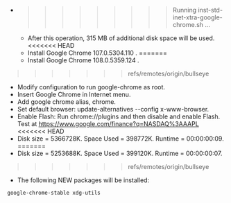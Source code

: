 * >>>>>>>>> Running inst-std-inet-xtra-google-chrome.sh ...
  * After this operation, 315 MB of additional disk space will be used.
<<<<<<< HEAD
  * Install Google Chrome 107.0.5304.110 .
=======
  * Install Google Chrome 108.0.5359.124 .
>>>>>>> refs/remotes/origin/bullseye
  * Modify configuration to run google-chrome as root.
  * Insert Google Chrome in Internet menu.
  * Add google chrome alias, chrome.
  * Set default browser: update-alternatives --config x-www-browser.
  * Enable Flash: Run chrome://plugins and then disable and enable Flash. Test at https://www.google.com/finance?q=NASDAQ%3AAAPL
<<<<<<< HEAD
  * Disk size = 5366728K. Space Used = 398772K. Runtime = 00:00:00:09.
=======
  * Disk size = 5253688K. Space Used = 399120K. Runtime = 00:00:00:07.
>>>>>>> refs/remotes/origin/bullseye
  * The following NEW packages will be installed:
  ```bash
google-chrome-stable xdg-utils
  ```
